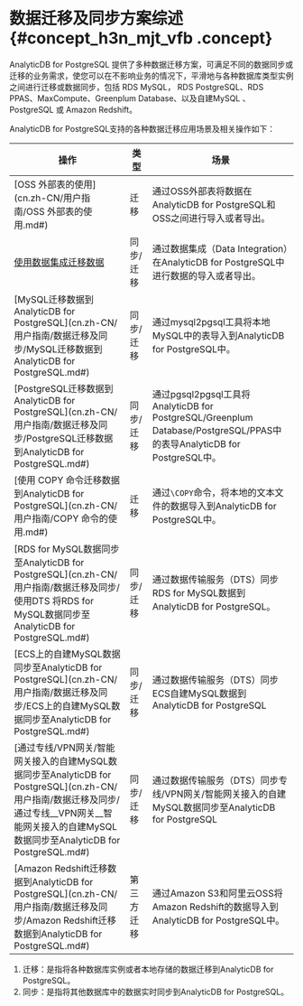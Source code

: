 # 数据迁移及同步方案综述 {#concept_h3n_mjt_vfb .concept}

AnalyticDB for PostgreSQL 提供了多种数据迁移方案，可满足不同的数据同步或迁移的业务需求，使您可以在不影响业务的情况下，平滑地与各种数据库类型实例之间进行迁移或数据同步，包括 RDS MySQL， RDS PostgreSQL、RDS PPAS、MaxCompute、Greenplum Database、以及自建MySQL 、 PostgreSQL 或 Amazon Redshift。

AnalyticDB for PostgreSQL支持的各种数据迁移应用场景及相关操作如下：

|操作|类型|场景|
|--|--|--|
|[OSS 外部表的使用](cn.zh-CN/用户指南/OSS 外部表的使用.md#)|迁移|通过OSS外部表将数据在AnalyticDB for PostgreSQL和OSS之间进行导入或者导出。|
|[使用数据集成迁移数据](cn.zh-CN/用户指南/使用数据集成迁移数据.md#)|同步/迁移|通过数据集成（Data Integration）在AnalyticDB for PostgreSQL中进行数据的导入或者导出。|
|[MySQL迁移数据到AnalyticDB for PostgreSQL](cn.zh-CN/用户指南/数据迁移及同步/MySQL迁移数据到AnalyticDB for PostgreSQL.md#)|同步/迁移|通过mysql2pgsql工具将本地MySQL中的表导入到AnalyticDB for PostgreSQL中。|
|[PostgreSQL迁移数据到AnalyticDB for PostgreSQL](cn.zh-CN/用户指南/数据迁移及同步/PostgreSQL迁移数据到AnalyticDB for PostgreSQL.md#)|同步/迁移|通过pgsql2pgsql工具将AnalyticDB for PostgreSQL/Greenplum Database/PostgreSQL/PPAS中的表导AnalyticDB for PostgreSQL中。|
|[使用 COPY 命令迁移数据到AnalyticDB for PostgreSQL](cn.zh-CN/用户指南/COPY 命令的使用.md#)|迁移|通过`\COPY`命令，将本地的文本文件的数据导入到AnalyticDB for PostgreSQL中。|
|[RDS for MySQL数据同步至AnalyticDB for PostgreSQL](cn.zh-CN/用户指南/数据迁移及同步/使用DTS 将RDS for MySQL数据同步至AnalyticDB for PostgreSQL.md#)|同步/迁移|通过数据传输服务（DTS）同步RDS for MySQL数据到AnalyticDB for PostgreSQL。|
|[ECS上的自建MySQL数据同步至AnalyticDB for PostgreSQL](cn.zh-CN/用户指南/数据迁移及同步/ECS上的自建MySQL数据同步至AnalyticDB for PostgreSQL.md#)|同步/迁移|通过数据传输服务（DTS）同步ECS自建MySQL数据到AnalyticDB for PostgreSQL|
|[通过专线/VPN网关/智能网关接入的自建MySQL数据同步至AnalyticDB for PostgreSQL](cn.zh-CN/用户指南/数据迁移及同步/通过专线__VPN网关__智能网关接入的自建MySQL数据同步至AnalyticDB for PostgreSQL.md#)|同步/迁移|通过数据传输服务（DTS）同步专线/VPN网关/智能网关接入的自建MySQL数据同步至AnalyticDB for PostgreSQL|
|[Amazon Redshift迁移数据到AnalyticDB for PostgreSQL](cn.zh-CN/用户指南/数据迁移及同步/Amazon Redshift迁移数据到AnalyticDB for PostgreSQL.md#)|第三方迁移|通过Amazon S3和阿里云OSS将Amazon Redshift的数据导入到AnalyticDB for PostgreSQL中。|

1.  迁移：是指将各种数据库实例或者本地存储的数据迁移到AnalyticDB for PostgreSQL。
2.  同步：是指将其他数据库中的数据实时同步到AnalyticDB for PostgreSQL。

